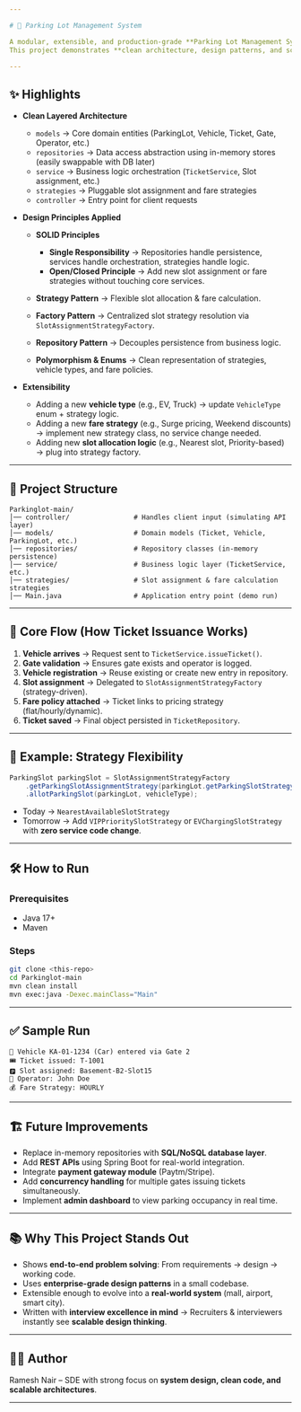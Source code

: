 ```yaml
---

# 🚗 Parking Lot Management System

A modular, extensible, and production-grade **Parking Lot Management System** implemented in Java.
This project demonstrates **clean architecture, design patterns, and scalable system design principles** for solving one of the most common low-level design (LLD) interview problems.

---
```


## ✨ Highlights

* **Clean Layered Architecture**

  * `models` → Core domain entities (ParkingLot, Vehicle, Ticket, Gate, Operator, etc.)
  * `repositories` → Data access abstraction using in-memory stores (easily swappable with DB later)
  * `service` → Business logic orchestration (`TicketService`, Slot assignment, etc.)
  * `strategies` → Pluggable slot assignment and fare strategies
  * `controller` → Entry point for client requests

* **Design Principles Applied**

  * **SOLID Principles**

    * **Single Responsibility** → Repositories handle persistence, services handle orchestration, strategies handle logic.
    * **Open/Closed Principle** → Add new slot assignment or fare strategies without touching core services.
  * **Strategy Pattern** → Flexible slot allocation & fare calculation.
  * **Factory Pattern** → Centralized slot strategy resolution via `SlotAssignmentStrategyFactory`.
  * **Repository Pattern** → Decouples persistence from business logic.
  * **Polymorphism & Enums** → Clean representation of strategies, vehicle types, and fare policies.

* **Extensibility**

  * Adding a new **vehicle type** (e.g., EV, Truck) → update `VehicleType` enum + strategy logic.
  * Adding a new **fare strategy** (e.g., Surge pricing, Weekend discounts) → implement new strategy class, no service change needed.
  * Adding new **slot allocation logic** (e.g., Nearest slot, Priority-based) → plug into strategy factory.

---

## 📂 Project Structure

```
Parkinglot-main/
│── controller/                # Handles client input (simulating API layer)
│── models/                    # Domain models (Ticket, Vehicle, ParkingLot, etc.)
│── repositories/              # Repository classes (in-memory persistence)
│── service/                   # Business logic layer (TicketService, etc.)
│── strategies/                # Slot assignment & fare calculation strategies
│── Main.java                  # Application entry point (demo run)
```

---

## 🚀 Core Flow (How Ticket Issuance Works)

1. **Vehicle arrives** → Request sent to `TicketService.issueTicket()`.
2. **Gate validation** → Ensures gate exists and operator is logged.
3. **Vehicle registration** → Reuse existing or create new entry in repository.
4. **Slot assignment** → Delegated to `SlotAssignmentStrategyFactory` (strategy-driven).
5. **Fare policy attached** → Ticket links to pricing strategy (flat/hourly/dynamic).
6. **Ticket saved** → Final object persisted in `TicketRepository`.

---

## 🧩 Example: Strategy Flexibility

```java
ParkingSlot parkingSlot = SlotAssignmentStrategyFactory
    .getParkingSlotAssignmentStrategy(parkingLot.getParkingSlotStrategy())
    .allotParkingSlot(parkingLot, vehicleType);
```

* Today → `NearestAvailableSlotStrategy`
* Tomorrow → Add `VIPPrioritySlotStrategy` or `EVChargingSlotStrategy` with **zero service code change**.

---

## 🛠️ How to Run

### Prerequisites

* Java 17+
* Maven

### Steps

```bash
git clone <this-repo>
cd Parkinglot-main
mvn clean install
mvn exec:java -Dexec.mainClass="Main"
```

---

## ✅ Sample Run

```
🚗 Vehicle KA-01-1234 (Car) entered via Gate 2
🎟️ Ticket issued: T-1001
🅿️ Slot assigned: Basement-B2-Slot15
👨 Operator: John Doe
💰 Fare Strategy: HOURLY
```

---

## 🏗️ Future Improvements

* Replace in-memory repositories with **SQL/NoSQL database layer**.
* Add **REST APIs** using Spring Boot for real-world integration.
* Integrate **payment gateway module** (Paytm/Stripe).
* Add **concurrency handling** for multiple gates issuing tickets simultaneously.
* Implement **admin dashboard** to view parking occupancy in real time.

---

## 📚 Why This Project Stands Out

* Shows **end-to-end problem solving**: From requirements → design → working code.
* Uses **enterprise-grade design patterns** in a small codebase.
* Extensible enough to evolve into a **real-world system** (mall, airport, smart city).
* Written with **interview excellence in mind** → Recruiters & interviewers instantly see **scalable design thinking**.

---

## 👨‍💻 Author

Ramesh Nair – SDE with strong focus on **system design, clean code, and scalable architectures**.

---


